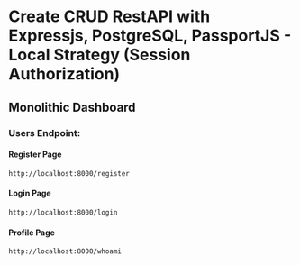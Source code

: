 # Create CRUD RestAPI with Expressjs, PostgreSQL, PassportJS - Local Strategy (Session Authorization)

## Monolithic Dashboard

### Users Endpoint:

#### Register Page

    http://localhost:8000/register

#### Login Page

    http://localhost:8000/login

#### Profile Page

    http://localhost:8000/whoami

